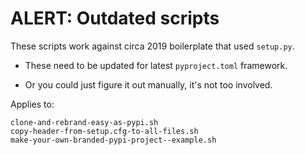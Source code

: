 # ALERT: Outdated scripts

These scripts work against circa 2019 boilerplate that used `setup.py`.

- These need to be updated for latest `pyproject.toml` framework.

- Or you could just figure it out manually, it's not too involved.

Applies to:

    clone-and-rebrand-easy-as-pypi.sh
    copy-header-from-setup.cfg-to-all-files.sh
    make-your-own-branded-pypi-project--example.sh

